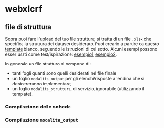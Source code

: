 # webxlcrf

## file di struttura
Sopra puoi fare l'upload del tuo file struttura; si tratta di un file
`.xlsx` che specifica la struttura del dataset desiderato. Puoi
crearlo a partire da questo
[template](https://github.com/lbraglia/xlcrf/raw/main/examples/blank_template.xlsx)
bianco, seguendo le istruzioni di cui sotto. Alcuni esempi possono esser usati come test/ispirazione:
[esempio1](https://github.com/lbraglia/xlcrf/raw/main/examples/esempio1.xlsx),
[esempio2](https://github.com/lbraglia/xlcrf/raw/main/examples/esempio2.xlsx).

In generale un file struttura si compone di:
- tanti fogli quanti sono quelli desiderati nel file finale
- un foglio `modalita_output` per gli elenchi/risposte a tendina che si 
  desidereranno implementare;
- un foglio `modalita_struttura`, di servizio, ignorabile
  (utilizzando il template).

### Compilazione delle schede


### Compilazione `modalita_output`


<!-- ## info -->
<!-- Questa web-app offre [xlcrf](https://pypi.org/project/xlcrf/) senza -->
<!-- necessità di installazione. L'app è sviluppata -->
<!-- [qui](https://github.com/lbraglia/webxlcrf/) e resa disponibile -->
<!-- [qui](https://share.streamlit.io/lbraglia/webxlcrf/main). -->


